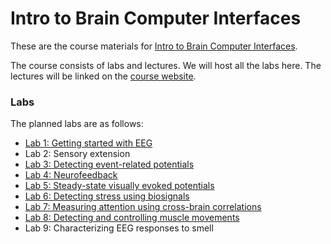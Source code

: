 # Intro to Brain Computer Interfaces

These are the course materials for [Intro to Brain Computer Interfaces](http://neurotechberkeley.org/course_info.html).

The course consists of labs and lectures. We will host all the labs here. The lectures will be linked on the [course website](http://neurotechberkeley.org/course_schedule.html).

### Labs
The planned labs are as follows:

- [Lab 1: Getting started with EEG](http://docs.openbci.com/Tutorials/02-Ganglion_Getting%20Started_Guide)
- Lab 2: Sensory extension
- [Lab 3: Detecting event-related potentials](lab3)
- [Lab 4: Neurofeedback](lab4)
- [Lab 5: Steady-state visually evoked potentials](lab5)
- [Lab 6: Detecting stress using biosignals](lab6)
- [Lab 7: Measuring attention using cross-brain correlations](lab7)
- [Lab 8: Detecting and controlling muscle movements](lab8)
- Lab 9: Characterizing EEG responses to smell
